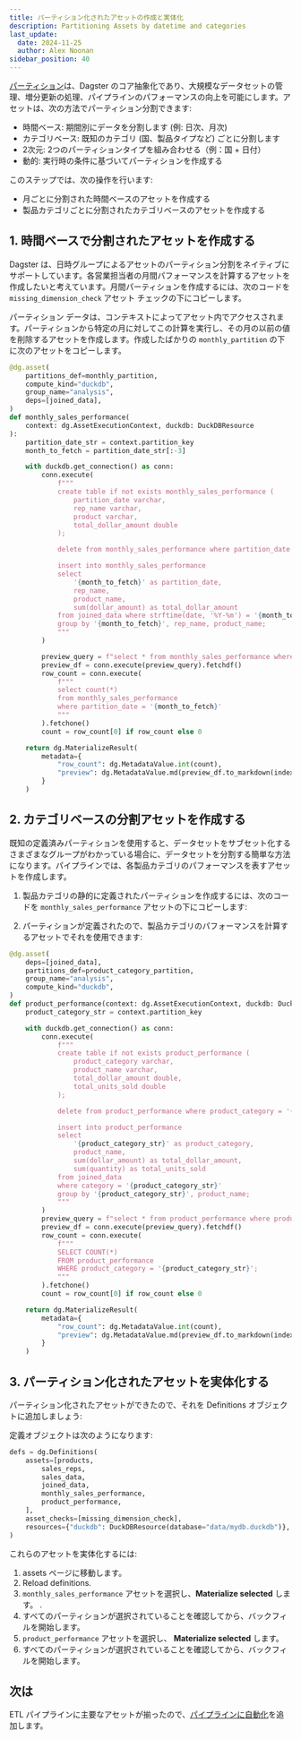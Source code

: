 ```yaml
---
title: パーティション化されたアセットの作成と実体化
description: Partitioning Assets by datetime and categories
last_update:
  date: 2024-11-25
  author: Alex Noonan
sidebar_position: 40
---
```


[パーティション](/guides/build/partitions-and-backfills/partitioning-assets)は、Dagster のコア抽象化であり、大規模なデータセットの管理、増分更新の処理、パイプラインのパフォーマンスの向上を可能にします。アセットは、次の方法でパーティション分割できます:

- 時間ベース: 期間別にデータを分割します (例: 日次、月次)
- カテゴリベース: 既知のカテゴリ (国、製品タイプなど) ごとに分割します
- 2次元: 2つのパーティションタイプを組み合わせる（例：国 + 日付）
- 動的: 実行時の条件に基づいてパーティションを作成する

このステップでは、次の操作を行います:

- 月ごとに分割された時間ベースのアセットを作成する
- 製品カテゴリごとに分割されたカテゴリベースのアセットを作成する

## 1. 時間ベースで分割されたアセットを作成する

Dagster は、日時グループによるアセットのパーティション分割をネイティブにサポートしています。各営業担当者の月間パフォーマンスを計算するアセットを作成したいと考えています。月間パーティションを作成するには、次のコードを `missing_dimension_check` アセット チェックの下にコピーします。

<CodeExample path="docs_beta_snippets/docs_beta_snippets/guides/tutorials/etl_tutorial/etl_tutorial/definitions.py" language="python" lineStart="152" lineEnd="153"/>

パーティション データは、コンテキストによってアセット内でアクセスされます。パーティションから特定の月に対してこの計算を実行し、その月の以前の値を削除するアセットを作成します。作成したばかりの `monthly_partition` の下に次のアセットをコピーします。

  ```python
  @dg.asset(
      partitions_def=monthly_partition,
      compute_kind="duckdb",
      group_name="analysis",
      deps=[joined_data],
  )
  def monthly_sales_performance(
      context: dg.AssetExecutionContext, duckdb: DuckDBResource
  ):
      partition_date_str = context.partition_key
      month_to_fetch = partition_date_str[:-3]

      with duckdb.get_connection() as conn:
          conn.execute(
              f"""
              create table if not exists monthly_sales_performance (
                  partition_date varchar,
                  rep_name varchar,
                  product varchar,
                  total_dollar_amount double
              );

              delete from monthly_sales_performance where partition_date = '{month_to_fetch}';

              insert into monthly_sales_performance
              select
                  '{month_to_fetch}' as partition_date,
                  rep_name, 
                  product_name,
                  sum(dollar_amount) as total_dollar_amount
              from joined_data where strftime(date, '%Y-%m') = '{month_to_fetch}'
              group by '{month_to_fetch}', rep_name, product_name;
              """
          )

          preview_query = f"select * from monthly_sales_performance where partition_date = '{month_to_fetch}';"
          preview_df = conn.execute(preview_query).fetchdf()
          row_count = conn.execute(
              f"""
              select count(*)
              from monthly_sales_performance
              where partition_date = '{month_to_fetch}'
              """
          ).fetchone()
          count = row_count[0] if row_count else 0

      return dg.MaterializeResult(
          metadata={
              "row_count": dg.MetadataValue.int(count),
              "preview": dg.MetadataValue.md(preview_df.to_markdown(index=False)),
          }
      )
  ```

## 2. カテゴリベースの分割アセットを作成する

既知の定義済みパーティションを使用すると、データセットをサブセット化するさまざまなグループがわかっている場合に、データセットを分割する簡単な方法になります。パイプラインでは、各製品カテゴリのパフォーマンスを表すアセットを作成します。

1. 製品カテゴリの静的に定義されたパーティションを作成するには、次のコードを `monthly_sales_performance` アセットの下にコピーします:

<CodeExample path="docs_beta_snippets/docs_beta_snippets/guides/tutorials/etl_tutorial/etl_tutorial/definitions.py" language="python" lineStart="211" lineEnd="214"/>

2. パーティションが定義されたので、製品カテゴリのパフォーマンスを計算するアセットでそれを使用できます:

```python
@dg.asset(
    deps=[joined_data],
    partitions_def=product_category_partition,
    group_name="analysis",
    compute_kind="duckdb",
)
def product_performance(context: dg.AssetExecutionContext, duckdb: DuckDBResource):
    product_category_str = context.partition_key

    with duckdb.get_connection() as conn:
        conn.execute(
            f"""
            create table if not exists product_performance (
                product_category varchar, 
                product_name varchar,
                total_dollar_amount double,
                total_units_sold double
            );

            delete from product_performance where product_category = '{product_category_str}';

            insert into product_performance
            select
                '{product_category_str}' as product_category,
                product_name,
                sum(dollar_amount) as total_dollar_amount,
                sum(quantity) as total_units_sold
            from joined_data 
            where category = '{product_category_str}'
            group by '{product_category_str}', product_name;
            """
        )
        preview_query = f"select * from product_performance where product_category = '{product_category_str}';"
        preview_df = conn.execute(preview_query).fetchdf()
        row_count = conn.execute(
            f"""
            SELECT COUNT(*)
            FROM product_performance
            WHERE product_category = '{product_category_str}';
            """
        ).fetchone()
        count = row_count[0] if row_count else 0

    return dg.MaterializeResult(
        metadata={
            "row_count": dg.MetadataValue.int(count),
            "preview": dg.MetadataValue.md(preview_df.to_markdown(index=False)),
        }
    )
```

## 3. パーティション化されたアセットを実体化する

パーティション化されたアセットができたので、それを Definitions オブジェクトに追加しましょう:

定義オブジェクトは次のようになります:

```python
defs = dg.Definitions(
    assets=[products,
        sales_reps,
        sales_data,
        joined_data,
        monthly_sales_performance,
        product_performance,
    ],
    asset_checks=[missing_dimension_check],
    resources={"duckdb": DuckDBResource(database="data/mydb.duckdb")},
)
```

これらのアセットを実体化するには:

1. assets ページに移動します。
2. Reload definitions.
3. `monthly_sales_performance` アセットを選択し、**Materialize selected** します。 .
4. すべてのパーティションが選択されていることを確認してから、バックフィルを開始します。
5. `product_performance` アセットを選択し、 **Materialize selected** します。
6. すべてのパーティションが選択されていることを確認してから、バックフィルを開始します。

## 次は

ETL パイプラインに主要なアセットが揃ったので、[パイプラインに自動化](automate-your-pipeline)を追加します。